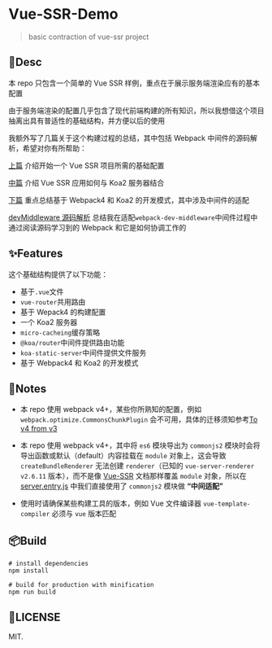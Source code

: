 # Vue-SSR-Demo

> basic contraction of vue-ssr project

## 📝Desc

本 repo 只包含一个简单的 Vue SSR 样例，重点在于展示服务端渲染应有的基本配置

由于服务端渲染的配置几乎包含了现代前端构建的所有知识，所以我想借这个项目抽离出具有普适性的基础结构，并方便以后的使用

我额外写了几篇关于这个构建过程的总结，其中包括 Webpack 中间件的源码解析，希望对你有所帮助：

[上篇](https://styx11.github.io/blog/FontEnd_Construction/ssr_first_part.html) 介绍开始一个 Vue SSR 项目所需的基础配置

[中篇](https://styx11.github.io/blog/FontEnd_Construction/ssr_second_part.html) 介绍 Vue SSR 应用如何与 Koa2 服务器结合

[下篇](https://styx11.github.io/blog/FontEnd_Construction/ssr_third_part.html) 重点总结基于 Webpack4 和 Koa2 的开发模式，其中涉及中间件的适配

[devMiddleware 源码解析](https://styx11.github.io/blog/FontEnd_Construction/devMiddleware.html) 总结我在适配`webpack-dev-middleware`中间件过程中通过阅读源码学习到的 Webpack 和它是如何协调工作的

## ✨Features
这个基础结构提供了以下功能：
* 基于`.vue`文件
* `vue-router`共用路由
* 基于 Wepack4 的构建配置
* 一个 Koa2 服务器
* `micro-cacheing`缓存策略
* `@koa/router`中间件提供路由功能
* `koa-static-server`中间件提供文件服务
* 基于 Webpack4 和 Koa2 的开发模式

## 🚨Notes
* 本 repo 使用 webpack v4+，某些你所熟知的配置，例如 `webpack.optimize.CommonsChunkPlugin` 会不可用，具体的迁移须知参考[To v4 from v3](https://webpack.docschina.org/migrate/4/)

* 本 repo 使用 webpack v4+，其中将 `es6` 模块导出为 `commonjs2` 模块时会将导出函数或默认（default）内容挂载在 `module` 对象上，这会导致   `createBundleRenderer` 无法创建 `renderer`（已知的 `vue-server-renderer v2.6.11` 版本），而不是像 [Vue-SSR](https://ssr.vuejs.org/zh/guide/structure.html#entry-server-js) 文档那样覆盖 `module` 对象，所以在 [server.entry.js](./src/server.entry.js) 中我们直接使用了 `commonjs2` 模块做 **“中间适配”**

* 使用时请确保某些构建工具的版本，例如 Vue 文件编译器 `vue-template-compiler` 必须与 `vue` 版本匹配

## 📦Build
```
# install dependencies
npm install

# build for production with minification
npm run build

```

## 📄LICENSE
MIT.